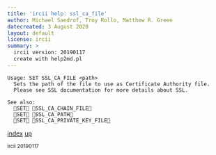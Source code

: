 ```yaml
---
title: 'ircii help: ssl_ca_file'
author: Michael Sandrof, Troy Rollo, Matthew R. Green
datecreated: 3 August 2020
layout: default
license: ircii
summary: >
  ircii version: 20190117
  create with help2md.pl
---
```

```
Usage: SET SSL_CA_FILE <path>
  Sets the path of the file to use as Certificate Authority file.
  Please see SSL documentation for more details about SSL.

See also:
  SET SSL_CA_CHAIN_FILE
  SET SSL_CA_PATH
  SET SSL_CA_PRIVATE_KEY_FILE
```

[index](index.html)
[up](..)

<small> ircii 20190117 </small>
